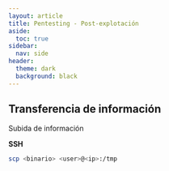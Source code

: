 ```yaml
---
layout: article
title: Pentesting - Post-explotación
aside:
  toc: true
sidebar:
  nav: side
header:
  theme: dark
  background: black
---
```


<h2>Transferencia de información</h2>

<div class="grid">
  <div class="cell cell--20 cell--lg-20 content" id="custom-table-header">Subida de información</div>
</div>

**SSH**
~~~bash
scp <binario> <user>@<ip>:/tmp
~~~